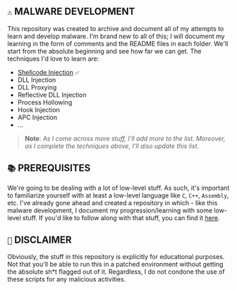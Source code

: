 ## `⚠️` MALWARE DEVELOPMENT

This repository was created to archive and document all of my attempts to learn and develop malware. I'm brand new to all of this; I will document my learning in the form of comments and the README files in each folder. We'll start from the absolute beginning and see how far we can get. The techniques I'd love to learn are:

- [Shellcode Injection](Shellcode%20Injection) `✅`
- DLL Injection
- DLL Proxying
- Reflective DLL Injection
- Process Hollowing
- Hook Injection
- APC Injection
- ...

> **Note**:
> *As I come across more stuff, I'll add more to the list. Moreover, as I complete the techniques above, I'll also update this list.*

## `📚` PREREQUISITES

We're going to be dealing with a lot of low-level stuff. As such, it's important to familiarize yourself with at least a low-level language like `C`, `C++`, `Assembly`, etc. I've already gone ahead and created a repository in which - like this malware development, I document my progression/learning with some low-level stuff. If you'd like to follow along with that stuff, you can find it [here](https://github.com/cr-0w/low-level).

## `🛑` DISCLAIMER

Obviously, the stuff in this repository is explicitly for educational purposes. Not that you'll be able to run this in a patched environment without getting the absolute sh*t flagged out of it. Regardless, I do not condone the use of these scripts for any malicious activities. 
